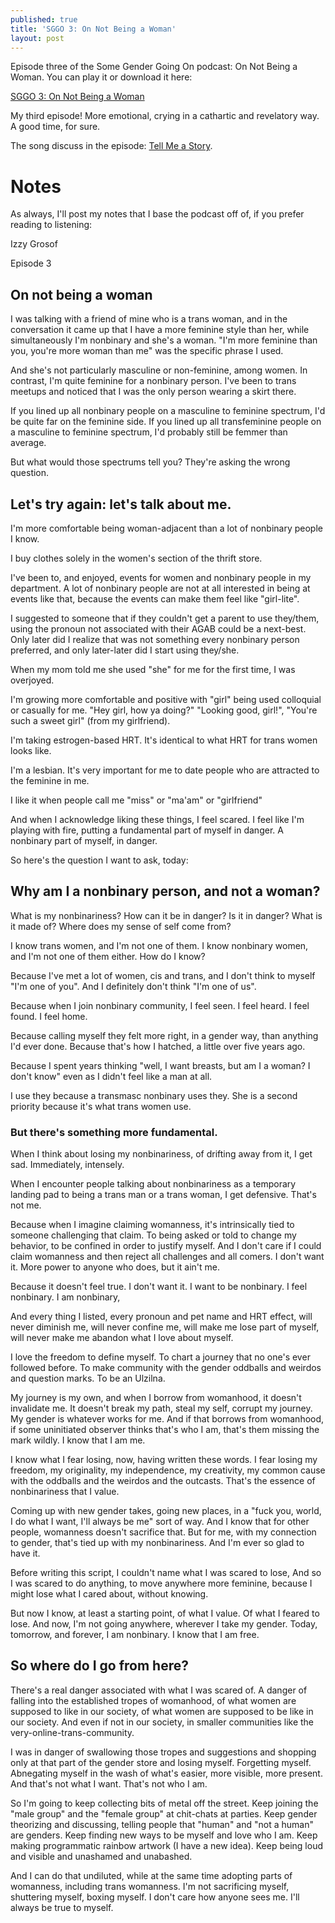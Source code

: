```yaml
---
published: true
title: 'SGGO 3: On Not Being a Woman'
layout: post
---
```


Episode three of the Some Gender Going On podcast:
On Not Being a Woman.
You can play it or download it here:

[SGGO 3: On Not Being a Woman](/assets/podcast/sggo-3-not-woman.mp3)

My third episode!
More emotional, crying in a cathartic and revelatory way. A good time, for sure.

The song discuss in the episode:
[Tell Me a Story](https://skylarkergil.bandcamp.com/album/tell-me-a-story).

# Notes

As always, I'll post my notes that I base the podcast off of, if you prefer reading to listening:

Izzy Grosof

Episode 3

## On not being a woman

I was talking with a friend of mine who is a trans woman, and in the conversation it came up that I have a more feminine style than her, while simultaneously I'm nonbinary and she's a woman. "I'm more feminine than you, you're more woman than me" was the specific phrase I used.

And she's not particularly masculine or non-feminine, among women. In contrast, I'm quite feminine for a nonbinary person. I've been to trans meetups and noticed that I was the only person wearing a skirt there.

If you lined up all nonbinary people on a masculine to feminine spectrum, I'd be quite far on the feminine side. If you lined up all transfeminine people on a masculine to feminine spectrum, I'd probably still be femmer than average.

But what would those spectrums tell you? They're asking the wrong question.

## Let's try again: let's talk about me.

I'm more comfortable being woman-adjacent than a lot of nonbinary people I know.

I buy clothes solely in the women's section of the thrift store.

I've been to, and enjoyed, events for women and nonbinary people in my department. A lot of nonbinary people are not at all interested in being at events like that, because the events can make them feel like "girl-lite".

I suggested to someone that if they couldn't get a parent to use they/them, using the pronoun not associated with their AGAB could be a next-best. Only later did I realize that was not something every nonbinary person preferred, and only later-later did I start using they/she.

When my mom told me she used "she" for me for the first time, I was overjoyed.

I'm growing more comfortable and positive with "girl" being used colloquial or casually for me. "Hey girl, how ya doing?" "Looking good, girl!", "You're such a sweet girl" (from my girlfriend).

I'm taking estrogen-based HRT. It's identical to what HRT for trans women looks like.

I'm a lesbian. It's very important for me to date people who are attracted to the feminine in me.

I like it when people call me "miss" or "ma'am" or "girlfriend"

And when I acknowledge liking these things, I feel scared. I feel like I'm playing with fire, putting a fundamental part of myself in danger. A nonbinary part of myself, in danger.

So here's the question I want to ask, today:

## Why am I a nonbinary person, and not a woman?

What is my nonbinariness? How can it be in danger? Is it in danger? What is it made of? Where does my sense of self come from?

I know trans women, and I'm not one of them. I know nonbinary women, and I'm not one of them either. How do I know?

Because I've met a lot of women, cis and trans, and I don't think to myself "I'm one of you". And I definitely don't think "I'm one of us".

Because when I join nonbinary community, I feel seen. I feel heard. I feel found. I feel home.

Because calling myself they felt more right, in a gender way, than anything I'd ever done. Because that's how I hatched, a little over five years ago.

Because I spent years thinking "well, I want breasts, but am I a woman? I don't know" even as I didn't feel like a man at all.

I use they because a transmasc nonbinary uses they. She is a second priority because it's what trans women use.

### But there's something more fundamental.

When I think about losing my nonbinariness, of drifting away from it, I get sad. Immediately, intensely.

When I encounter people talking about nonbinariness as a temporary landing pad to being a trans man or a trans woman, I get defensive. That's not me.

Because when I imagine claiming womanness, it's intrinsically tied to someone challenging that claim. To being asked or told to change my behavior, to be confined in order to justify myself. And I don't care if I could claim womanness and then reject all challenges and all comers. I don't want it. More power to anyone who does, but it ain't me.

Because it doesn't feel true. I don't want it. I want to be nonbinary. I feel nonbinary. I am nonbinary,

And every thing I listed, every pronoun and pet name and HRT effect, will never diminish me, will never confine me, will make me lose part of myself, will never make me abandon what I love about myself.

I love the freedom to define myself. To chart a journey that no one's ever followed before. To make community with the gender oddballs and weirdos and question marks. To be an Ulzilna.

My journey is my own, and when I borrow from womanhood, it doesn't invalidate me. It doesn't break my path, steal my self, corrupt my journey. My gender is whatever works for me. And if that borrows from womanhood, if some uninitiated observer thinks that's who I am, that's them missing the mark wildly. I know that I am me.

I know what I fear losing, now, having written these words. I fear losing my freedom, my originality, my independence, my creativity, my common cause with the oddballs and the weirdos and the outcasts. That's the essence of nonbinariness that I value.

Coming up with new gender takes, going new places, in a "fuck you, world, I do what I want, I'll always be me" sort of way. And I know that for other people, womanness doesn't sacrifice that. But for me, with my connection to gender, that's tied up with my nonbinariness. And I'm ever so glad to have it.

Before writing this script, I couldn't name what I was scared to lose, And so I was scared to do anything, to move anywhere more feminine, because I might lose what I cared about, without knowing.

But now I know, at least a starting point, of what I value. Of what I feared to lose. And now, I'm not going anywhere, wherever I take my gender. Today, tomorrow, and forever, I am nonbinary. I know that I am free.

## So where do I go from here?

There's a real danger associated with what I was scared of. A danger of falling into the established tropes of womanhood, of what women are supposed to like in our society, of what women are supposed to be like in our society. And even if not in our society, in smaller communities like the very-online-trans-community.

I was in danger of swallowing those tropes and suggestions and shopping only at that part of the gender store and losing myself. Forgetting myself. Abnegating myself in the wash of what's easier, more visible, more present. And that's not what I want. That's not who I am.

So I'm going to keep collecting bits of metal off the street. Keep joining the "male group" and the "female group" at chit-chats at parties. Keep gender theorizing and discussing, telling people that "human" and "not a human" are genders. Keep finding new ways to be myself and love who I am. Keep making programmatic rainbow artwork (I have a new idea). Keep being loud and visible and unashamed and unabashed.

And I can do that undiluted, while at the same time adopting parts of womanness, including trans womanness. I'm not sacrificing myself, shuttering myself, boxing myself. I don't care how anyone sees me. I'll always be true to myself.
